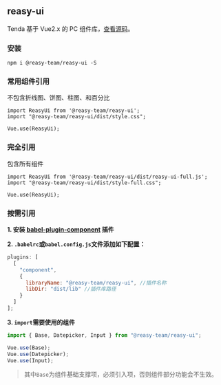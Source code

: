 ## reasy-ui

Tenda 基于 Vue2.x 的 PC 组件库，[查看源码](https://github.com/reasyTeam/Reasy-UI)。

### 安装

```
npm i @reasy-team/reasy-ui -S
```

### 常用组件引用
不包含折线图、饼图、柱图、和百分比

```
import ReasyUi from '@reasy-team/reasy-ui';
import "@reasy-team/reasy-ui/dist/style.css";

Vue.use(ReasyUi);
```
### 完全引用
包含所有组件

```
import ReasyUi from '@reasy-team/reasy-ui/dist/reasy-ui-full.js';
import "@reasy-team/reasy-ui/dist/style-full.css";

Vue.use(ReasyUi);
```

### 按需引用

**1. 安装 [babel-plugin-component](https://www.npmjs.com/package/babel-plugin-component) 插件**

**2. `.babelrc`或`babel.config.js`文件添加如下配置：**

```js
plugins: [
  [
    "component",
    {
      libraryName: "@reasy-team/reasy-ui", //插件名称
      libDir: "dist/lib" //插件库路径
    }
  ]
];
```

**3. `import`需要使用的组件**

```js
import { Base, Datepicker, Input } from "@reasy-team/reasy-ui";

Vue.use(Base);
Vue.use(Datepicker);
Vue.use(Input);
```

> 其中`Base`为组件基础支撑项，必须引入项，否则组件部分功能会不生效。
